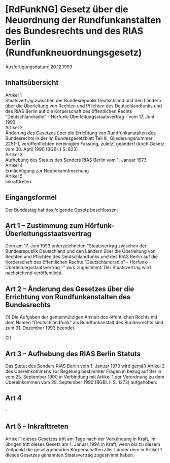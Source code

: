 # [RdFunkNG] Gesetz über die Neuordnung der Rundfunkanstalten des Bundesrechts und des RIAS Berlin  (Rundfunkneuordnungsgesetz)

Ausfertigungsdatum: 20.12.1993

 

## Inhaltsübersicht

Artikel 1  
Staatsvertrag zwischen der Bundesrepublik Deutschland und den Ländern über die Überleitung von Rechten und Pflichten des Deutschlandfunks und des RIAS Berlin auf die Körperschaft des öffentlichen Rechts "Deutschlandradio" - Hörfunk-Überleitungsstaatsvertrag - vom 17. Juni 1993  
Artikel 2  
Änderung des Gesetzes über die Errichtung von Rundfunkanstalten des Bundesrechts in der im Bundesgesetzblatt Teil III, Gliederungsnummer 2251-1, veröffentlichten bereinigten Fassung, zuletzt geändert durch Gesetz vom 30. April 1990 (BGBl. I S. 823)  
Artikel 3  
Aufhebung des Statuts des Senders RIAS Berlin vom 1. Januar 1973  
Artikel 4  
Ermächtigung zur Neubekanntmachung  
Artikel 5  
Inkrafttreten


## Eingangsformel

Der Bundestag hat das folgende Gesetz beschlossen:


## Art 1 – Zustimmung zum Hörfunk-Überleitungsstaatsvertrag

Dem am 17. Juni 1993 unterzeichneten "Staatsvertrag zwischen der Bundesrepublik Deutschland und den Ländern über die Überleitung von Rechten und Pflichten des Deutschlandfunks und des RIAS Berlin auf die Körperschaft des öffentlichen Rechts "Deutschlandradio" - Hörfunk-Überleitungsstaatsvertrag -" wird zugestimmt. Der Staatsvertrag wird nachstehend veröffentlicht.


## Art 2 – Änderung des Gesetzes über die Errichtung von Rundfunkanstalten des Bundesrechts

(1) Die Aufgaben der gemeinnützigen Anstalt des öffentlichen Rechts mit dem Namen "Deutschlandfunk" als Rundfunkanstalt des Bundesrechts sind zum 31. Dezember 1993 beendet.

(2)


## Art 3 – Aufhebung des RIAS Berlin Statuts

Das Statut des Senders RIAS Berlin vom 1. Januar 1973 wird gemäß Artikel 2 des Übereinkommens zur Regelung bestimmter Fragen in bezug auf Berlin vom 25. September 1990 in Verbindung mit Artikel 1 der Verordnung zu dem Übereinkommen vom 28. September 1990 (BGBl. II S. 1273) aufgehoben.


## Art 4

\-


## Art 5 – Inkrafttreten

Artikel 1 dieses Gesetzes tritt am Tage nach der Verkündung in Kraft, im übrigen tritt dieses Gesetz am 1. Januar 1994 in Kraft, wenn bis zu diesem Zeitpunkt die gesetzgebenden Körperschaften aller Länder dem in Artikel 1 dieses Gesetzes genannten Staatsvertrag zugestimmt haben.
